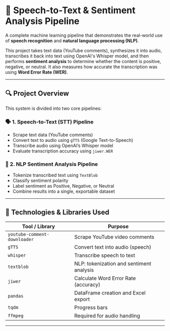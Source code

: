 # 🎤 Speech-to-Text & Sentiment Analysis Pipeline

A complete machine learning pipeline that demonstrates the real-world use of **speech recognition** and **natural language processing (NLP)**.

This project takes text data (YouTube comments), synthesizes it into audio, transcribes it back into text using OpenAI's Whisper model, and then performs **sentiment analysis** to determine whether the content is positive, negative, or neutral. It also measures how accurate the transcription was using **Word Error Rate (WER)**.

---

## 🔍 Project Overview

This system is divided into two core pipelines:

### 🗣️ 1. **Speech-to-Text (STT) Pipeline**
- Scrape text data (YouTube comments)
- Convert text to audio using `gTTS` (Google Text-to-Speech)
- Transcribe audio using OpenAI’s Whisper model
- Evaluate transcription accuracy using `jiwer.WER`

### 💬 2. **NLP Sentiment Analysis Pipeline**
- Tokenize transcribed text using `TextBlob`
- Classify sentiment polarity
- Label sentiment as Positive, Negative, or Neutral
- Combine results into a single, exportable dataset

---

## 🧠 Technologies & Libraries Used

| Tool / Library | Purpose |
|----------------|---------|
| `youtube-comment-downloader` | Scrape YouTube video comments |
| `gTTS` | Convert text into audio (speech) |
| `whisper` | Transcribe speech to text |
| `textblob` | NLP: tokenization and sentiment analysis |
| `jiwer` | Calculate Word Error Rate (accuracy) |
| `pandas` | DataFrame creation and Excel export |
| `tqdm` | Progress bars |
| `ffmpeg` | Required for audio handling |

---
